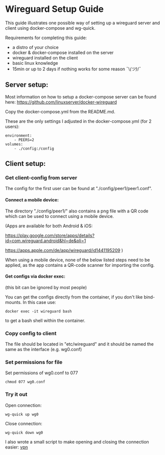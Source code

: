# Wireguard Setup Guide

This guide illustrates one possible way of setting up a wireguard server 
and client using docker-compose and wg-quick.

Requirements for completing this guide:
 - a distro of your choice
 - docker & docker-compose installed on the server
 - wireguard installed on the client
 - basic linux knowledge
 - 15min or up to 2 days if nothing works for some reason ¯\\_(ツ)_/¯

## Server setup:

Most information on how to setup a docker-compose server can be found here:
https://github.com/linuxserver/docker-wireguard

Copy the docker-compose.yml from the README.md.

These are the only settings I adjusted in the docker-compose.yml (for 2 users):

```
environment:
    - PEERS=2
volumes:
    - ./config:/config
```

## Client setup:

### Get client-config from server
The config for the first user can be found at "./config/peer1/peer1.conf".


#### Connect a mobile device:
The directory "./config/peer1/" also contains a png file with a QR 
code which can be used to connect using a mobile device.

(Apps are available for both Android & iOS:

https://play.google.com/store/apps/details?id=com.wireguard.android&hl=de&pli=1

https://apps.apple.com/de/app/wireguard/id1441195209
)

When using a mobile device, none of the below listed steps need 
to be applied, as the app contains a QR-code scanner for 
importing the config.

#### Get configs via docker exec:
(this bit can be ignored by most people)

You can get the configs directly from the container, 
if you don't like bind-mounts.
In this case use:
``` 
docker exec -it wireguard bash
```
to get a bash shell within the container.

### Copy config to client
The file should be located in "etc/wireguard" 
and it should be named the same as the interface (e.g. wg0.conf)

### Set permissions for file
Set permissions of wg0.conf to 077
```
chmod 077 wg0.conf
```

### Try it out

Open connection:
```
wg-quick up wg0
```

Close connection:
```
wg-quick down wg0
```

I also wrote a small script to make opening and closing the connection easier:
[vpn](./vpn)
